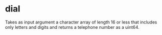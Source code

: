 # dial
Takes as input argument a character array of length 16 or less that includes only letters and digits and returns a telephone number as a uint64.
